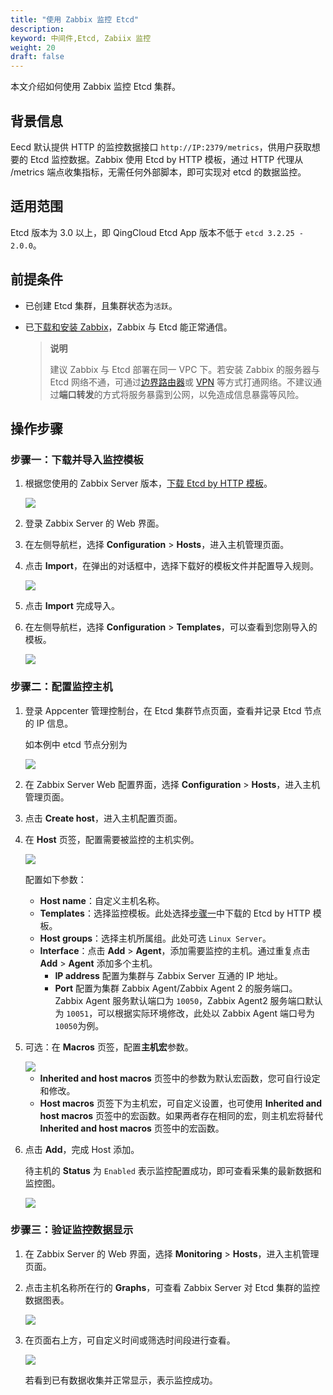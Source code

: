 ```yaml
---
title: "使用 Zabbix 监控 Etcd"
description: 
keyword: 中间件,Etcd, Zabiix 监控
weight: 20
draft: false
---
```


本文介绍如何使用 Zabbix 监控 Etcd 集群。

## 背景信息

Eecd 默认提供 HTTP 的监控数据接口 `http://IP:2379/metrics`，供用户获取想要的 Etcd 监控数据。Zabbix 使用 Etcd by HTTP 模板，通过 HTTP 代理从 /metrics 端点收集指标，无需任何外部脚本，即可实现对 etcd 的数据监控。

## 适用范围

Etcd 版本为 3.0 以上，即 QingCloud Etcd App 版本不低于 `etcd 3.2.25 - 2.0.0`。

## 前提条件

- 已创建 Etcd 集群，且集群状态为`活跃`。

- 已[下载和安装 Zabbix](https://www.zabbix.com/documentation/6.0/zh/manual/installation)，Zabbix 与 Etcd 能正常通信。

  > **说明**
  >
  > 建议 Zabbix 与 Etcd 部署在同一 VPC 下。若安装 Zabbix 的服务器与 Etcd 网络不通，可通过[边界路由器](/network/border_router/)或 [VPN](/network/vpc/manual/vpn/vpn_intro/) 等方式打通网络。不建议通过**端口转发**的方式将服务暴露到公网，以免造成信息暴露等风险。

## 操作步骤

### 步骤一：下载并导入监控模板

1. 根据您使用的 Zabbix Server 版本，[下载 Etcd by HTTP 模板](https://git.zabbix.com/projects/ZBX/repos/zabbix/browse/templates/app/etcd_http)。

   <img src="/middware/etcd/_images/download_zabbix_tmp.png"  />

2. 登录 Zabbix Server 的 Web 界面。

3. 在左侧导航栏，选择 **Configuration** > **Hosts**，进入主机管理页面。

4. 点击 **Import**，在弹出的对话框中，选择下载好的模板文件并配置导入规则。

   <img src="/middware/etcd/_images/import_zabbix_tmp.png"  />

5. 点击 **Import** 完成导入。

6. 在左侧导航栏，选择 **Configuration** > **Templates**，可以查看到您刚导入的模板。

   <img src="/middware/etcd/_images/etcd_by_http_tmp.png"  />

### 步骤二：配置监控主机

1. 登录 Appcenter 管理控制台，在 Etcd 集群节点页面，查看并记录 Etcd 节点的 IP 信息。

   如本例中 etcd 节点分别为 

   <img src="/middware/etcd/_images/node_ip.png"  />

2. 在 Zabbix Server Web 配置界面，选择 **Configuration** > **Hosts**，进入主机管理页面。

3. 点击 **Create host**，进入主机配置页面。

4. 在 **Host** 页签，配置需要被监控的主机实例。

   <img src="/middware/etcd/_images/zabbix_create_host.png"  /><br/>

   

   配置如下参数：

   - **Host name**：自定义主机名称。
   - **Templates**：选择监控模板。此处选择[步骤一]()中下载的 Etcd by HTTP 模板。
   - **Host groups**：选择主机所属组。此处可选 `Linux Server`。
   - **Interface**：点击 **Add** > **Agent**，添加需要监控的主机。通过重复点击 **Add**  > **Agent** 添加多个主机。
     - **IP address** 配置为集群与 Zabbix Server 互通的 IP 地址。
     - **Port** 配置为集群 Zabbix Agent/Zabbix Agent 2 的服务端口。Zabbix Agent 服务默认端口为 `10050`，Zabbix Agent2 服务端口默认为 `10051`，可以根据实际环境修改，此处以 Zabbix Agent 端口号为`10050`为例。

5. 可选：在 **Macros** 页签，配置**主机宏**参数。

   <img src="/middware/etcd/_images/zabbix_macros.png"  />

   - **Inherited and host macros** 页签中的参数为默认宏函数，您可自行设定和修改。
   - **Host macros** 页签下为主机宏，可自定义设置，也可使用 **Inherited and host macros** 页签中的宏函数。如果两者存在相同的宏，则主机宏将替代 **Inherited and host macros** 页签中的宏函数。

6. 点击 **Add**，完成 Host 添加。

   待主机的 **Status** 为 `Enabled` 表示监控配置成功，即可查看采集的最新数据和监控图。

   <img src="/middware/etcd/_images/zabbix_create_host_done.png"  />

### 步骤三：验证监控数据显示

1. 在 Zabbix Server 的 Web 界面，选择 **Monitoring** > **Hosts**，进入主机管理页面。

2. 点击主机名称所在行的 **Graphs**，可查看 Zabbix Server 对 Etcd 集群的监控数据图表。

   <img src="/middware/etcd/_images/zabbix_monitor.png"  />

3. 在页面右上方，可自定义时间或筛选时间段进行查看。

   <img src="/middware/etcd/_images/zabbix_monitor_filter.png"  />

   若看到已有数据收集并正常显示，表示监控成功。

